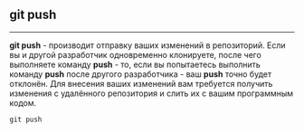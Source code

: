 ## git push
---

**git push** - производит отправку ваших изменений в репозиторий. Если вы и другой разработчик одновременно клонируете, после чего выполняете команду **push** - то, если вы попытаетесь выполнить команду **push** после другого разработчика - ваш **push** точно будет отклонён. Для внесения ваших изменений вам требуется получить изменения с удалённого репозитория и слить их с вашим программным кодом.

```bash=
git push
```